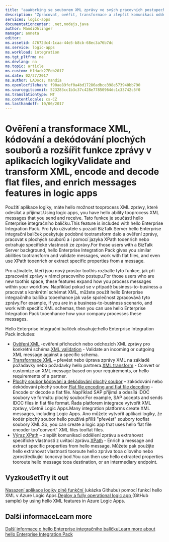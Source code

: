 ```yaml
---
title: "aaaWorking se souborem XML zprávy ve svých pracovních postupech - Azure Logic Apps | Microsoft Docs"
description: "Zpracovat, ověřit, transformace a zlepšit komunikaci oddělení XML zprávy aplikace logiky a obchodní tooscenarios pomocí hello Enterprise integračního balíčku"
services: logic-apps
documentationcenter: .net,nodejs,java
author: MandiOhlinger
manager: anneta
editor: 
ms.assetid: 47672dc4-1caa-44e5-b8cb-68ec3a76b7dc
ms.service: logic-apps
ms.workload: integration
ms.tgt_pltfrm: na
ms.devlang: na
ms.topic: article
ms.custom: H1Hack27Feb2017
ms.date: 02/27/2017
ms.author: LADocs; mandia
ms.openlocfilehash: f90ae89fef0a4bd17286adbce398e573940bb790
ms.sourcegitcommit: 523283cc1b3c37c428e77850964dc1c33742c5f0
ms.translationtype: MT
ms.contentlocale: cs-CZ
ms.lasthandoff: 10/06/2017
---
```

# <a name="validate-and-transform-xml-encode-and-decode-flat-files-and-enrich-messages-features-in-logic-apps"></a><span data-ttu-id="f1494-103">Ověření a transformace XML, kódování a dekódování plochých souborů a rozšířit funkce zprávy v aplikacích logiky</span><span class="sxs-lookup"><span data-stu-id="f1494-103">Validate and transform XML, encode and decode flat files, and enrich messages features in logic apps</span></span>

<span data-ttu-id="f1494-104">Použití aplikace logiky, máte hello možnost tooprocess XML zprávy, které odesílat a přijímat.</span><span class="sxs-lookup"><span data-stu-id="f1494-104">Using logic apps, you have hello ability tooprocess XML messages that you send and receive.</span></span> <span data-ttu-id="f1494-105">Tato funkce je součástí hello Enterprise integračního balíčku.</span><span class="sxs-lookup"><span data-stu-id="f1494-105">This feature is included with hello Enterprise Integration Pack.</span></span> <span data-ttu-id="f1494-106">Pro tyto uživatele s pozadí BizTalk Server hello Enterprise integrační balíček poskytuje podobné tootransform dalo a ověření zprávy, pracovat s plochých souborů a i pomocí jazyka XPath tooenrich nebo extrahuje specifické vlastnosti ze zprávy.</span><span class="sxs-lookup"><span data-stu-id="f1494-106">For those users with a BizTalk Server background, hello Enterprise Integration Pack gives you similar abilities tootransform and validate messages, work with flat files, and even use XPath tooenrich or extract specific properties from a message.</span></span> 

<span data-ttu-id="f1494-107">Pro uživatele, kteří jsou nový prostor toothis rozbalte tyto funkce, jak při zpracování zprávy v rámci pracovního postupu.</span><span class="sxs-lookup"><span data-stu-id="f1494-107">For those users who are new toothis space, these features expand how you process messages within your workflow.</span></span> <span data-ttu-id="f1494-108">Například pokud se v případě business-to-business a pracovat s konkrétní schémat XML, můžete použít hello Enterprise integračního balíčku tooenhance jak vaše společnost zpracovává tyto zprávy.</span><span class="sxs-lookup"><span data-stu-id="f1494-108">For example, if you are in a business-to-business scenario, and work with specific XML schemas, then you can use hello Enterprise Integration Pack tooenhance how your company processes these messages.</span></span> 

<span data-ttu-id="f1494-109">Hello Enterprise integrační balíček obsahuje:</span><span class="sxs-lookup"><span data-stu-id="f1494-109">hello Enterprise Integration Pack includes:</span></span> 

* <span data-ttu-id="f1494-110">[Ověření XML](logic-apps-enterprise-integration-xml-validation.md "Další informace o ověření XML zprávy") -ověření příchozích nebo odchozích XML zprávy pro konkrétní schéma.</span><span class="sxs-lookup"><span data-stu-id="f1494-110">[XML validation](logic-apps-enterprise-integration-xml-validation.md "Learn about XML message validation") - Validate an incoming or outgoing XML message against a specific schema.</span></span>
* <span data-ttu-id="f1494-111">[Transformace XML](../logic-apps/logic-apps-enterprise-integration-transform.md "Další informace o mapování a transformace zprávy XML") – převést nebo úprava zprávy XML na základě požadavky nebo požadavky hello partnera.</span><span class="sxs-lookup"><span data-stu-id="f1494-111">[XML transform](../logic-apps/logic-apps-enterprise-integration-transform.md "Learn about XML message transformations and maps") - Convert or customize an XML message based on your requirements, or hello requirements of a partner.</span></span>
* <span data-ttu-id="f1494-112">[Plochý soubor kódování a dekódování plochý soubor](logic-apps-enterprise-integration-flatfile.md "Další informace o plochý soubor kódování a dekódování") – zakódování nebo dekódování plochý soubor.</span><span class="sxs-lookup"><span data-stu-id="f1494-112">[Flat file encoding and flat file decoding](logic-apps-enterprise-integration-flatfile.md "Learn about flat file encoding/decoding") - Encode or decode a flat file.</span></span> <span data-ttu-id="f1494-113">Například SAP přijímá a odesílá IDOC soubory ve formátu plochý soubor.</span><span class="sxs-lookup"><span data-stu-id="f1494-113">For example, SAP accepts and sends IDOC files in flat file format.</span></span> <span data-ttu-id="f1494-114">Řada platforem integrace vytvořit XML zprávy, včetně Logic Apps.</span><span class="sxs-lookup"><span data-stu-id="f1494-114">Many integration platforms create XML messages, including Logic Apps.</span></span> <span data-ttu-id="f1494-115">Ano můžete vytvořit aplikaci logiky, že kodér plochý soubor hello používá příliš "převést" soubory tooflat soubory XML.</span><span class="sxs-lookup"><span data-stu-id="f1494-115">So, you can create a logic app that uses hello flat file encoder too"convert" XML files tooflat files.</span></span> 
* <span data-ttu-id="f1494-116">[Výraz XPath](https://msdn.microsoft.com/library/mt643789.aspx) – zlepšit komunikaci oddělení zprávu a extrahovat specifické vlastnosti z uvítací zprávu.</span><span class="sxs-lookup"><span data-stu-id="f1494-116">[XPath](https://msdn.microsoft.com/library/mt643789.aspx) - Enrich a message and extract specific properties from hello message.</span></span> <span data-ttu-id="f1494-117">Můžete pak použijte hello extrahovat vlastnosti tooroute hello zpráva tooa cílového nebo zprostředkující koncový bod.</span><span class="sxs-lookup"><span data-stu-id="f1494-117">You can then use hello extracted properties tooroute hello message tooa destination, or an intermediary endpoint.</span></span>

## <a name="try-it-out"></a><span data-ttu-id="f1494-118">Vyzkoušet</span><span class="sxs-lookup"><span data-stu-id="f1494-118">Try it out</span></span>
<span data-ttu-id="f1494-119">[Nasazení aplikace logiky plně funkční ](https://github.com/Azure/azure-quickstart-templates/tree/master/201-logic-app-veter-pipeline) (ukázka Githubu) pomocí funkcí hello XML v Azure Logic Apps.</span><span class="sxs-lookup"><span data-stu-id="f1494-119">[Deploy a fully operational logic app ](https://github.com/Azure/azure-quickstart-templates/tree/master/201-logic-app-veter-pipeline) (GitHub sample) by using hello XML features in Azure Logic Apps.</span></span>

## <a name="learn-more"></a><span data-ttu-id="f1494-120">Další informace</span><span class="sxs-lookup"><span data-stu-id="f1494-120">Learn more</span></span>
[<span data-ttu-id="f1494-121">Další informace o hello Enterprise integračního balíčku</span><span class="sxs-lookup"><span data-stu-id="f1494-121">Learn more about hello Enterprise Integration Pack</span></span>](../logic-apps/logic-apps-enterprise-integration-overview.md "Další informace o Enterprise integračního balíčku")
